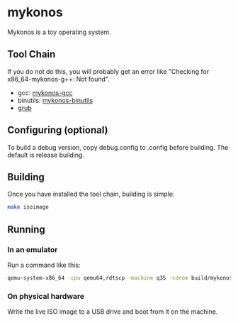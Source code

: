 # mykonos
Mykonos is a toy operating system.
## Tool Chain
If you do not do this, you will probably get an error like "Checking for x86_64-mykonos-g++: Not found".
- gcc: [mykonos-gcc](https://github.com/Jett59/mykonos-gcc)
- binutils: [mykonos-binutils](https://github.com/Jett59/mykonos-binutils)
- [grub](https://ftp.gnu.org/gnu/grub/)
## Configuring (optional)
To build a debug version, copy debug.config to .config before building. The default is release building.
## Building
Once you have installed the tool chain, building is simple:
```bash
make isoimage
```
## Running
### In an emulator
Run a command like this:
```bash
qemu-system-x86_64 -cpu qemu64,rdtscp -machine q35 -cdrom build/mykonos.iso
```
### On physical hardware
Write the live ISO image to a USB drive and boot from it on the machine.
